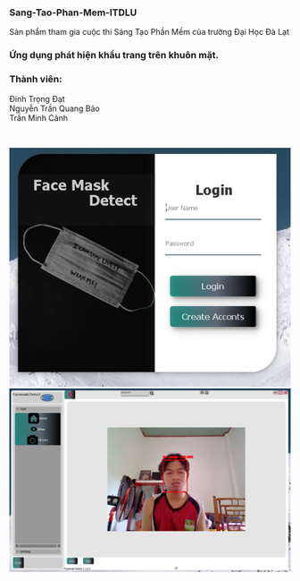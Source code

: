 ### Sang-Tao-Phan-Mem-ITDLU
Sản phẩm tham gia cuộc thi Sáng Tạo Phần Mềm của trường Đại Học Đà Lạt
<br/>
### Ứng dụng phát hiện khẩu trang trên khuôn mặt.
### Thành viên: <br/>
Đinh Trọng Đạt <br/>
Nguyễn Trần Quang Bảo <br/>
Trần Minh Cảnh <br/>

<br/>


![image1](https://github.com/Dat0309/Sang-Tao-Phan-Mem-ITDLU/blob/main/LoginUipicture.png)
![aimage4](https://github.com/Dat0309/Sang-Tao-Phan-Mem-ITDLU/blob/main/window_show.png)
